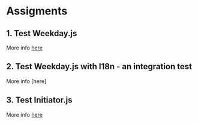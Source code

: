 # Assigments

## 1. Test Weekday.js

More info [here](weekDayAssignment.md)

## 2. Test Weekday.js with I18n - an integration test

More info [here]

## 3. Test Initiator.js

More info [here](initiator.md)
